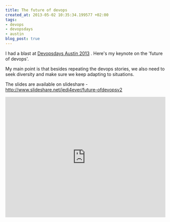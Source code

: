 ```yaml
---
title: The future of devops
created_at: 2013-05-02 10:35:34.199577 +02:00
tags:
- devops
- devopsdays
- austin
blog_post: true
---
```

I had a blast at [Devopsdays Austin 2013](http://devopsdays.org/events/2013-austin) . Here's my keynote on the 'future of devops'.

My main point is that besides repeating the devops stories, we also need to seek diversity and make sure we keep adapting to situations.

The slides are available on slideshare - <http://www.slideshare.net/jedi4ever/future-ofdevopsv2>

<iframe src="http://player.vimeo.com/video/65547464" width="500" height="375" frameborder="0" webkitAllowFullScreen mozallowfullscreen allowFullScreen></iframe>
